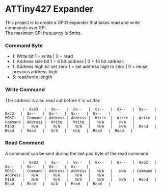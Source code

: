 # ATTiny427 Expander
This project is to create a GPIO expander that takes read and write commands over SPI.</br>
The maximum SPI frequency is 5mhz.

### Command Byte
* 1: Write bit 1 = write | 0 = read
* 1: Address size bit 1 = 8 bit address | 0 = 16 bit address
* 1: Address high bit set zero 1 = set address high to zero | 0 = reuse previous address high
* 5: read/write length

### Write Command
The address is also read out before it is written
```        |        Write 3 bytes with 16 bit address        |             Write 2 bytes with 8 bit address              |
        |  0x83   |  0x--   |  0x--   |  0x--   |  0x--   |  0x--   |  0xC2   |  0x--   |  0x--   |  0x--   |  0x--   |
MOSI:   | Command | Address | Address |  Write  |  Write  |  Write  | Command | Address |  Write  |  Write  |   N/A   |   N/A   |
MISO:   |   N/A   |   N/A   |   N/A   |   N/A   |   N/A   |  Read   |  Read   |  Read   |   N/A   |   N/A   |  Read   |  Read   |
```

### Read Command
A command can be sent during the last pad byte of the read command
```        |        Read 3 bytes with 16 bit address         |         Read 2 bytes with 8 bit address         |
        |  0x03   |  0x--   |  0x--   |  0x--   |  0x--   |  0x62   |  0x--   |  0x--   |  0x--   |  0x--   |
MOSI:   | Command | Address | Address |   N/A   |   N/A   | Command | Address |   N/A   |   N/A   |   N/A   |   N/A   |
MISO:   |   N/A   |   N/A   |   N/A   |   N/A   |   N/A   |  Read   |  Read   |  Read   |   N/A   |  Read   |  Read   |
```
